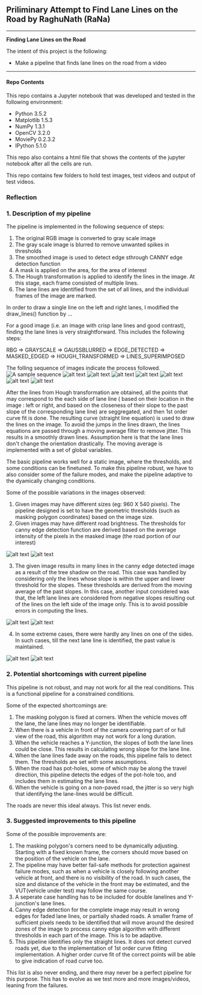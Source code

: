 ## **Priliminary Attempt to Find Lane Lines on the Road by RaghuNath (RaNa)** 





---

**Finding Lane Lines on the Road**

The intent of this project is the following:
* Make a pipeline that finds lane lines on the road from a video



[//]: # (Image References)

[original]: ./process_images/original.png "Original"
[gray]: ./process_images/gray.png "Gray"
[gauss]: ./process_images/gaussfiltered.png "Gauss output"
[canny]: ./process_images/edgedetected.png "Canny output"
[mask]: ./process_images/maskonoriginal.png "Mask"
[maskedcanny]: ./process_images/maskoncanny.png "Mask on Canny filtered"
[hough]: ./process_images/houghoutput.png "Hough output"
[result]: ./process_images/result.png "Result"
[shade_original]: ./process_images/shade_original.png "Shaded Road"
[shadedlines]: ./process_images/shade_lines.png "Lines with shade"
[nolinesright_original]: ./process_images/nolinesright_original.png "No strong lines on the right"
[nolinesright]: ./process_images/nolinesright.png "No detected lines on the right"
[brightroad]: ./process_images/brightroad_original.png "Road texture changed to bright color"
[zigzaglines]: ./process_images/zigzaglines.png "Resulting zigzag lines"

---
#### Repo Contents

This repo contains a Jupyter notebook that was developed and tested in the following environment:
 * Python 3.5.2
 * Matplotlib 1.5.3
 * NumPy 1.3.1
 * OpenCV 3.2.0
 * MoviePy 0.2.3.2
 * IPython 5.1.0
 
This repo also contains a html file that shows the contents of the jupyter notebook after all the cells are run. 

This repo contains few folders to hold test images, test videos and output of test videos. 

### Reflection

### 1. Description of my pipeline

The pipeline is implemented in the following sequence of steps:
1. The original RGB image is converted to gray scale image
2. The gray scale image is blurred to remove unwanted spikes in thresholds
3. The smoothed image is used to detect edge sthrough CANNY edge detection function
4. A mask is applied on the area, for the area of interest
5. The Hough transformation is applied to identify the lines in the image. At this stage, each frame consisted of multiple lines.
6. The lane lines are identified from the set of all lines, and the individual frames of the image are marked.


In order to draw a single line on the left and right lanes, I modified the draw_lines() function by ...

For a good image (i.e. an image with crisp lane lines and good contrast), finding the lane lines is very straightforward. This includes the following steps: 

RBG => GRAYSCALE => GAUSSBLURRED => EDGE_DETECTED => MASKED_EDGED => HOUGH_TRANSFORMED => LINES_SUPERIMPOSED

The folling sequence of images indicate the process followed.
![A sample sequence][original]
![alt text][gray]
![alt text][gauss]
![alt text][canny]
![alt text][mask]
![alt text][maskedcanny]
![alt text][hough]
![alt text][result]

After the lines from Hough transformation are obtained, all the points that may correspond to the each side of lane line ( based on their location in the image : left or right, and based on the closeness of their slope to the past slope of the corresponding lane line) are seggregated, and then 1st order curve fit is done. The resulting curve (straight line equation) is used to draw the lines on the image. To avoid the jumps in the lines drawn, the lines equations are passed through a moving average filter to remove jitter. This results in a smoothly drawn lines. Assumption here is that the lane lines don't change the orientation drastically. The moving average is implemented with a set of global variables.


The basic pipeline works well for a static image, where the thresholds, and some conditions can be finetuned. To make this pipeline robust, we have to also consider some of the failure modes, and make the pipeline adaptive to the dyamically changing conditions. 

Some of the possible variations in the images observed:
1. Given images may have different sizes (eg: 960 X 540 pixels). The pipeline designed is set to have the geometric thresholds (such as masking polygon coordinates) based on the image size. 
2. Given images may have different road brightness. The thresholds for canny edge detection function are derived based on the average intensity of the pixels in the masked image (the road portion of our interest)

![alt text][brightroad]
![alt text][zigzaglines]

3. The given image results in many lines in the canny edge detected image as a result of the tree shadow on the road. This case was handled by considering only the lines whose slope is within the upper and lower threshold for the slopes. These thresholds are derived from the moving average of the past slopes. In this case, another input considered was that, the left lane lines are considered from negative slopes resulting out of the lines on the left side of the image only. This is to avoid possible errors in computing the lines.

![alt text][shade_original]
![alt text][shadedlines]

4. In some extreme cases, there were hardly any lines on one of the sides. In such cases, till the next lane line is identified, the past value is maintained. 

![alt text][nolinesright_original]
![alt text][nolinesright]




### 2. Potential shortcomings with current pipeline


This pipeline is not robust, and may not work for all the real conditions. This is a functional pipeline for a constrained conditions. 

Some of the expected shortcomings are: 
1. The masking polygon is fixed at corners. When the vehicle moves off the lane, the lane lines may no longer be identifiable. 
2. When there is a vehicle in front of the camera covering part of or full view of the road, this algorithm may not work for a long duration. 
3. When the vehicle reaches a Y-junction, the slopes of both the lane lines could be close. This results in calculating wrong slope for the lane line. 
4. When the lane lines fade away on the roads, this pipeline fails to detect them. The thresholds are set with some assumptions.
5. When the road has pot-holes, some of which may be along the travel direction, this pipeline detects the edges of the pot-hole too, and includes them in estimating the lane lines. 
6. When the vehicle is going on a non-paved road, the jitter is so very high that identifying the lane-lines would be difficult.

The roads are never this ideal always. This list never ends. 

### 3. Suggested improvements to this pipeline

Some of the possible improvements are:

1. The masking polygon's corners need to be dynamically adjusting. Starting with a fixed known frame, the corners should move based on the position of the vehicle on the lane.
2. The pipeline may have better fail-safe methods for protection againest failure modes, such as when a vehicle is closely following another vehicle at front, and there is no visibility of the road. In such cases, the size and distance of the vehicle in the front may be estimated, and the VUT(vehicle under test) may follow the same course. 
3. A seperate case handling has to be included for double lanelines and Y-junction's lane lines. 
4. Canny edge detection for the complete image may result in wrong edges for faded lane lines, or partially shaded roads. A smaller frame of sufficient pixels needs to be identified that will move around the desired zones of the image to process canny edge algorithm with different thresholds in each part of the image. This is to be adaptive. 
5. This pipeline identifies only the straight lines. It does not detect curved roads yet, due to the implementation of 1st order curve fitting implementation. A higher order curve fit of the correct points will be able to give indication of road curve too. 

This list is also never ending, and there may never be a perfect pipeline for this purpose. This has to evolve as we test more and more images/videos, leaning from the failures.  
